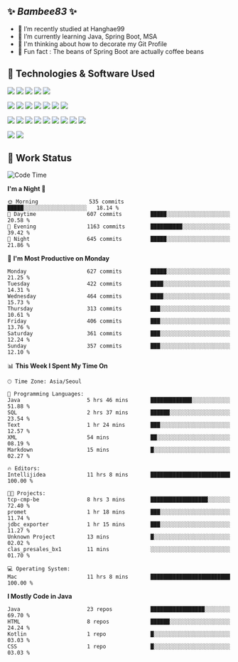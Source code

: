 ##  ✨ _Bambee83_ ✨ 

- 🔭 I’m recently studied at Hanghae99
- 🌱 I’m currently learning Java, Spring Boot, MSA
- 🤔 I'm thinking about how to decorate my Git Profile
- 🪹 Fun fact : The beans of Spring Boot are actually coffee beans 

<!-- - 💬 Ask me about ...
- 📫 How to reach me: ...
- 😄 Pronouns: ...
- 👯 I’m looking to collaborate on ...-->

## 🔧  Technologies & Software Used

<img src="https://img.shields.io/badge/Java-007396?style=flat-round&logo=OpenJDK&logoColor=white"/> <img src="https://img.shields.io/badge/Spring-6DB33F?style=flat-round&logo=spring&logoColor=white"/>   <img src="https://img.shields.io/badge/SpringBoot-6DB33F?style=flat-round&logo=springboot&logoColor=white"/>  <img src="https://img.shields.io/badge/SpringSecurity-6DB33F?style=flat-round&logo=SpringSecurity&logoColor=white"/>   <img src="https://img.shields.io/badge/JSON Web Token-000000?style=flat-round&logo=JSON Web Tokens&logoColor=white"/> 

<img src="https://img.shields.io/badge/github-181717?style=flat-round&logo=github&logoColor=white"/> <img src="https://img.shields.io/badge/git-F05032?style=flat-round&logo=git&logoColor=white"/> <img src="https://img.shields.io/badge/githubactions-2088FF?style=flat-round&logo=githubactions&logoColor=white"/>  <img src="https://img.shields.io/badge/Gradle-02303A?style=flat-round&logo=Gradle&logoColor=white"/>  <img src="https://img.shields.io/badge/IntelliJIDEA-000000?style=flat-round&logo=IntelliJIDEA&logoColor=white"/>  <img src="https://img.shields.io/badge/Postman-FF6C37?style=flat-round&logo=Postman&logoColor=white"/>  <img src="https://img.shields.io/badge/Sourcetree-0052CC?style=flat-round&logo=Sourcetree&logoColor=white"/>

<img src="https://img.shields.io/badge/AmazonS3-569A31?style=flat-round&logo=AmazonS3&logoColor=white"/>  <img src="https://img.shields.io/badge/AmazonEC2-FF9900?style=flat-round&logo=AmazonEC2&logoColor=white"/>  <img src="https://img.shields.io/badge/AmazonRDS-527FFF?style=flat-round&logo=AmazonRDS&logoColor=white"/>  <img src="https://img.shields.io/badge/MySQL-4479A1?style=flat-round&logo=MySQL&logoColor=white"/>  <img src="https://img.shields.io/badge/MongoDB-47A248?style=flat-round&logo=MongoDB&logoColor=white"/> <img src="https://img.shields.io/badge/Ubuntu-E95420?style=flat-round&logo=Ubuntu&logoColor=white"/> <img src="https://img.shields.io/badge/FileZilla-BF0000?style=flat-round&logo=filezilla&logoColor=white"/> <img src="https://img.shields.io/badge/Notion-000000?style=flat-round&logo=Notion&logoColor=white"/> <img src="https://img.shields.io/badge/Slack-F06A6A?style=flat-round&logo=slack&logoColor=white"/>

<img src="https://img.shields.io/badge/AmazonCloudfront-3693F3?style=flat-round&logo=iCloud&logoColor=white"/> <img src="https://img.shields.io/badge/ApacheJMeter-D22128?style=flat-round&logo=apachejmeter&logoColor=white"/> 
 
<!-- Markdown lang
[![Bambee83 Badge](https://img.shields.io/badge/Bambee83'blog-4A154B.svg?&style=for-the-badge&logo=Bloglovin&link=https://blog.naver.com/bambee83)](https://blog.naver.com/bambee83)
## 🚀  GitHub stats & Top Langs
[![Bambee83's GitHub stats-Dark](https://github-readme-stats.vercel.app/api?username=bambee83&show_icons=true&theme=dark#gh-dark-mode-only)]((https://github.com/bambee83/github-readme-stats#gh-dark-mode-only))
![Top Langs-Dark](https://github-readme-stats.vercel.app/api/top-langs/?username=bambee83&layout=compact&theme=dark#gh-dark-mode-only)
## 🐳   Project
[mini project - SeoulCulturePort](https://github.com/event-information)
[clone coding - Instaclone](https://github.com/instaclone8)
[final project - emotrak](https://github.com/EmoTrak)
[![bambee83's wakatime stats](https://github-readme-stats.vercel.app/api/wakatime?username=bambee83)]
 -->
## 🐳 Work Status
<!--START_SECTION:waka-->
![Code Time](http://img.shields.io/badge/Code%20Time-560%20hrs%2032%20mins-blue)

**I'm a Night 🦉** 

```text
🌞 Morning                535 commits         █████░░░░░░░░░░░░░░░░░░░░   18.14 % 
🌆 Daytime                607 commits         █████░░░░░░░░░░░░░░░░░░░░   20.58 % 
🌃 Evening                1163 commits        ██████████░░░░░░░░░░░░░░░   39.42 % 
🌙 Night                  645 commits         █████░░░░░░░░░░░░░░░░░░░░   21.86 % 
```
📅 **I'm Most Productive on Monday** 

```text
Monday                   627 commits         █████░░░░░░░░░░░░░░░░░░░░   21.25 % 
Tuesday                  422 commits         ████░░░░░░░░░░░░░░░░░░░░░   14.31 % 
Wednesday                464 commits         ████░░░░░░░░░░░░░░░░░░░░░   15.73 % 
Thursday                 313 commits         ███░░░░░░░░░░░░░░░░░░░░░░   10.61 % 
Friday                   406 commits         ███░░░░░░░░░░░░░░░░░░░░░░   13.76 % 
Saturday                 361 commits         ███░░░░░░░░░░░░░░░░░░░░░░   12.24 % 
Sunday                   357 commits         ███░░░░░░░░░░░░░░░░░░░░░░   12.10 % 
```


📊 **This Week I Spent My Time On** 

```text
🕑︎ Time Zone: Asia/Seoul

💬 Programming Languages: 
Java                     5 hrs 46 mins       █████████████░░░░░░░░░░░░   51.88 % 
SQL                      2 hrs 37 mins       ██████░░░░░░░░░░░░░░░░░░░   23.54 % 
Text                     1 hr 24 mins        ███░░░░░░░░░░░░░░░░░░░░░░   12.57 % 
XML                      54 mins             ██░░░░░░░░░░░░░░░░░░░░░░░   08.19 % 
Markdown                 15 mins             █░░░░░░░░░░░░░░░░░░░░░░░░   02.27 % 

🔥 Editors: 
Intellijidea             11 hrs 8 mins       █████████████████████████   100.00 % 

🐱‍💻 Projects: 
tcp-cmp-be               8 hrs 3 mins        ██████████████████░░░░░░░   72.40 % 
promet                   1 hr 18 mins        ███░░░░░░░░░░░░░░░░░░░░░░   11.74 % 
jdbc_exporter            1 hr 15 mins        ███░░░░░░░░░░░░░░░░░░░░░░   11.27 % 
Unknown Project          13 mins             █░░░░░░░░░░░░░░░░░░░░░░░░   02.02 % 
clas_presales_bx1        11 mins             ░░░░░░░░░░░░░░░░░░░░░░░░░   01.70 % 

💻 Operating System: 
Mac                      11 hrs 8 mins       █████████████████████████   100.00 % 
```

**I Mostly Code in Java** 

```text
Java                     23 repos            █████████████████░░░░░░░░   69.70 % 
HTML                     8 repos             ██████░░░░░░░░░░░░░░░░░░░   24.24 % 
Kotlin                   1 repo              █░░░░░░░░░░░░░░░░░░░░░░░░   03.03 % 
CSS                      1 repo              █░░░░░░░░░░░░░░░░░░░░░░░░   03.03 % 
```




<!--END_SECTION:waka-->
